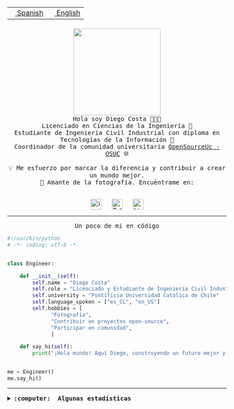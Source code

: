 <table border="0"  align="right">
 <tr><td><a href="README.md"><img src="https://upload.wikimedia.org/wikipedia/commons/thumb/8/89/Bandera_de_Espa%C3%B1a.svg/1200px-Bandera_de_Espa%C3%B1a.svg.png" height="10"> Spanish</a></td>
 <td><a href="README.en.md"><img src="https://upload.wikimedia.org/wikipedia/commons/a/a4/Flag_of_the_United_States.svg" height="10"> English</a></td></tr>
</table><br><br><br>

<p align="center">
  <img src="https://github.com/diegocostares/diegocostares/blob/main/Images/aaa2.gif?raw=true" height="200px" weight="200px">
  <br><samp>
    Hola soy Diego Costa 👨🏻‍💻<br>
    Licenciado en Ciencias de la Ingeniería 🤖<br>
    Estudiante de Ingeniería Civil Industrial con diploma en Tecnologías de la Información 🧠<br>
    Coordinador de la comunidad universitaria <a href="https://github.com/open-source-uc">OpenSourceUc - OSUC</a> 🌐<br>
  <br>
    💡 Me esfuerzo por marcar la diferencia y contribuir a crear un mundo mejor.<br>
    📸 Amante de la fotografía. Encuéntrame en: <br>
  <br></samp>
</p>

<p align="center">
   <a href="https://instagram.com/diegocosta_no" target="blank">
      <img align="center" src="https://cdn.jsdelivr.net/npm/simple-icons@3.0.1/icons/instagram.svg" alt="instagram" height="25px" width="25px" />
      &#8203;
   </a>
   &nbsp; &nbsp; &nbsp;
   <a href="https://t.me/diegocosta_no" target="blank">
      <img align="center" alt="Telegram" width="25px" src="https://icons-for-free.com/iconfiles/png/512/Telegram-1324888767380505522.png" />
      &#8203;
   </a>
   &nbsp; &nbsp; &nbsp;
   <a href="https://www.linkedin.com/in/diegocostar/" target="blank">
      <img align="center" alt="LinkedIn" width="25px" src="https://img.icons8.com/metro/452/linkedin.png" />
      &#8203;
   </a>
</p>

---

<p align="center"><front size="25"><samp>Un poco de mi en código</samp></front></p>

```python
#!/usr/bin/python
# -*- coding: utf-8 -*-


class Engineer:

    def __init__(self):
        self.name = "Diego Costa"
        self.role = "Licenciado y Estudiante de Ingeniería Civil Industrial"
        self.university = "Pontificia Universidad Católica de Chile"
        self.language_spoken = ["es_CL", "en_US"]
        self.hobbies = [
              "Fotografía",
              "Contribuir en proyectos open-source",
              "Participar en comunidad",
              ]

    def say_hi(self):
        print("¡Hola mundo! Aquí Diego, construyendo un futuro mejor y cambiando el mundo.")


me = Engineer()
me.say_hi()
```

---

<details>
  <summary><b><samp>:computer: &nbsp;Algunas estadísticas</samp></b></summary>
  <br/></p>

<!--START_SECTION:waka-->
![Code Time](http://img.shields.io/badge/Code%20Time-1%2C664%20hrs%209%20mins-blue)

📅 **Soy más productivo los Miércoles** 

```text
Lunes                    6599 commits        ██░░░░░░░░░░░░░░░░░░░░░░░   07.71 % 
Martes                   2625 commits        █░░░░░░░░░░░░░░░░░░░░░░░░   03.07 % 
Miércoles                26471 commits       ████████░░░░░░░░░░░░░░░░░   30.91 % 
Jueves                   22731 commits       ███████░░░░░░░░░░░░░░░░░░   26.54 % 
Viernes                  23540 commits       ███████░░░░░░░░░░░░░░░░░░   27.49 % 
Sábado                   3145 commits        █░░░░░░░░░░░░░░░░░░░░░░░░   03.67 % 
Domingo                  526 commits         ░░░░░░░░░░░░░░░░░░░░░░░░░   00.61 % 
```


📊 **Esta semana me dediqué a** 

```text
🐱‍💻 Proyectos: 
Testing-Grupo-54         7 hrs 45 mins       ███████████████░░░░░░░░░░   60.48 % 
buk-webapp               5 hrs 1 min         ██████████░░░░░░░░░░░░░░░   39.12 % 
Testing-Tareas-2024-1    3 mins              ░░░░░░░░░░░░░░░░░░░░░░░░░   00.40 % 
```


 Last Updated on 10/06/2024 20:23:30 UTC
<!--END_SECTION:waka-->

<p align="center"> <img src="https://github-readme-stats.vercel.app/api?username=diegocostares&show_icons=true&theme=ayu-mirage" alt="abhisheknaiidu" /></p>

</details>
